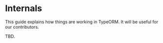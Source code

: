 # Internals

This guide explains how things are working in TypeORM.
It will be useful for our contributors.

TBD.
